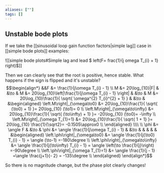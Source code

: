 ```yaml
---
aliases: [""]
tags: []
---
```


## Unstable bode plots

If we take the [[sinusoidal loop gain function factors|simple lag]] case in [[simple bode plots]] examples:

![[simple bode plots#Simple lag and lead $ left(F= frac{1}{j omega T_{i} + 1} right)$]]

Then we can clearly see that the root is positive, hence stable.  What happens if the sign is flipped and it's unstable?
$$\begin{align*}
&&F &= \frac{1}{j\omega T_{i} - 1} \\
M &= 20\log_{10}|F| & &\to & M &= 20\log_{10}\left|\frac{1}{j\omega T_{i} - 1} \right|   & &\to &   M  &= 20\log_{10}\frac{1}{ \sqrt{ \omega^{2} T_{i}^{2} + 1} }     & &\to &   
&\begin{aligned} 
\left.M\right|_{\omega\to0} &=  20\log_{10}\frac{1}{ \sqrt{ (\to0) + 1} }=  20\log_{10} (\to1)=  0 \\
\left.M\right|_{\omega\to\infty} &=  20\log_{10}\frac{1}{ \sqrt{ (\to\infty) + 1} }=  -20\log_{10} (\to0)=  -\infty \\
\left.M\right|_{\omega T_{1}=1} &=  20\log_{10}\frac{1}{ \sqrt{ 1 + 1} }=  20\log_{10} \frac{1}{\sqrt2}= -0.1505\approx0 \\
\end{aligned}
\\\\
\\
\phi &= \angle F & &\to & \phi &=  \angle \frac{1}{j\omega T_{i} - 1}  & &\to & &   & &  & 
&\begin{aligned} 
\left.\phi\right|_{\omega\to0} &= \angle \frac{1}{j(\to0) T_{i} - 1} = \angle (\to-1) =-180\degree \\ 
\left.\phi\right|_{\omega\to\infty} &= \angle \frac{1}{j(\to\infty) T_{i} - 1} = \angle \left(\to \frac{1}{j}\right) =-90\degree \\ 
\left.\phi\right|_{\omega T_{1}=1} &= \angle \frac{1}{j - 1} =\angle \frac{j+1}{- 2} = -135\degree \\ 
\end{aligned}
\end{align*}$$

So there is no magnitude change, but the phase plot clearly changes!

